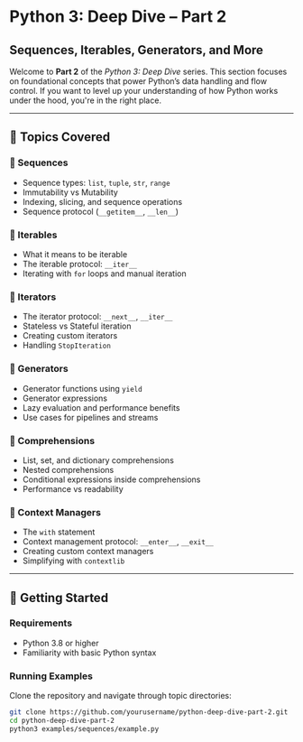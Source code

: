 # Python 3: Deep Dive – Part 2  
## Sequences, Iterables, Generators, and More

Welcome to **Part 2** of the *Python 3: Deep Dive* series. This section focuses on foundational concepts that power Python’s data handling and flow control. If you want to level up your understanding of how Python works under the hood, you're in the right place.

---

## 🧭 Topics Covered

### 📌 Sequences
- Sequence types: `list`, `tuple`, `str`, `range`
- Immutability vs Mutability
- Indexing, slicing, and sequence operations
- Sequence protocol (`__getitem__`, `__len__`)

### 📌 Iterables
- What it means to be iterable
- The iterable protocol: `__iter__`
- Iterating with `for` loops and manual iteration

### 📌 Iterators
- The iterator protocol: `__next__`, `__iter__`
- Stateless vs Stateful iteration
- Creating custom iterators
- Handling `StopIteration`

### 📌 Generators
- Generator functions using `yield`
- Generator expressions
- Lazy evaluation and performance benefits
- Use cases for pipelines and streams

### 📌 Comprehensions
- List, set, and dictionary comprehensions
- Nested comprehensions
- Conditional expressions inside comprehensions
- Performance vs readability

### 📌 Context Managers
- The `with` statement
- Context management protocol: `__enter__`, `__exit__`
- Creating custom context managers
- Simplifying with `contextlib`

---

## 🚀 Getting Started

### Requirements
- Python 3.8 or higher
- Familiarity with basic Python syntax

### Running Examples
Clone the repository and navigate through topic directories:

```bash
git clone https://github.com/yourusername/python-deep-dive-part-2.git
cd python-deep-dive-part-2
python3 examples/sequences/example.py

